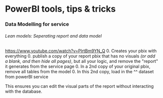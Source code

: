 # PowerBI tools, tips & tricks

### Data Modelling for service
###### Lean models: Seperating report and data model
https://www.youtube.com/watch?v=PlrtBm9YN_Q
0. Creates your pbix with everything
0. publish a copy of your report pbix that has no visuals _(or add a blank, and then hide all pages)_, but all your logic, and remove the "report" it generates from the service page
0. In a 2nd copy of your original pbix, remove all tables from the model
0. In this 2nd copy, load in the ^^ dataset from powerBI service

This ensures you can edit the visual parts of the report without interacting with the database. 

